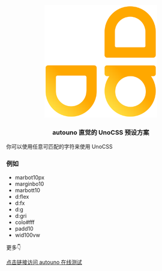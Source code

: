 <p align="center">
  <a target="_blank" href="https://larryzhu-dev.github.io/autoLarryPages/autouno/">
  <img alt="autouno" src="./logo.svg" width="300">
  </a>
</p>

<p align="center">
  <h3 align="center">autouno 直觉的 UnoCSS 预设方案</h3>
</p>
你可以使用任意可匹配的字符来使用 UnoCSS

### 例如

- marbot10px
- marginbo10
- marbott10
- d:flex
- d:fx
- d:g
- d:gri
- colo#fff
- padd10
- wid100vw


更多👇

[点击链接访问 autouno 在线测试](https://larryzhu-dev.github.io/autoLarryPages/autouno/)